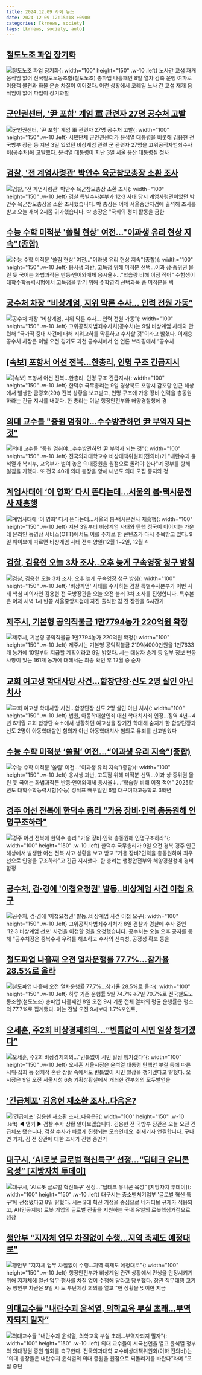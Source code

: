 ```yaml
---
title: 2024.12.09 사회 뉴스
date: 2024-12-09 12:15:18 +0900
categories: [krnews, society]
tags: [krnews, society, auto]
---
```

## [철도노조 파업 장기화](https://n.news.naver.com/mnews/article/023/0003875246)

![철도노조 파업 장기화](https://mimgnews.pstatic.net/image/origin/023/2024/12/09/3875246.jpg?type=nf220_150){: width="100" height="150" .w-10 .left}
노사간 교섭 재개 움직임 없어 전국철도노동조합(철도노조) 총파업 나흘째인 8일 열차 감축 운행 여파로 이용객 불편과 화물 운송 차질이 이어졌다. 이런 상황에서 코레일 노사 간 교섭 재개 움직임이 없어 파업이 장기화할

## [군인권센터, '尹 포함' 계엄 軍 관련자 27명 공수처 고발](https://n.news.naver.com/mnews/article/018/0005902011)

![군인권센터, '尹 포함' 계엄 軍 관련자 27명 공수처 고발](https://mimgnews.pstatic.net/image/origin/018/2024/12/09/5902011.jpg?type=nf220_150){: width="100" height="150" .w-10 .left}
시민단체 군인권센터가 윤석열 대통령을 비롯해 김용현 전 국방부 장관 등 지난 3일 있었던 비상계엄 관련 군 관련자 27명을 고위공직자범죄수사처(공수처)에 고발했다. 윤석열 대통령이 지난 3일 서울 용산 대통령실 청사

## [검찰, '전 계엄사령관' 박안수 육군참모총장 소환 조사](https://n.news.naver.com/mnews/article/214/0001392163)

![검찰, '전 계엄사령관' 박안수 육군참모총장 소환 조사](https://mimgnews.pstatic.net/image/origin/214/2024/12/09/1392163.jpg?type=nf220_150){: width="100" height="150" .w-10 .left}
검찰 특별수사본부가 12·3 사태 당시 계엄사령관이었던 박안수 육군참모총장을 소환 조사했습니다. 박 총장은 어제 서울중앙지검에 출석해 조사를 받고 오늘 새벽 2시쯤 귀가했습니다. 박 총장은 "국회의 정치 활동을 금한

## [수능 수학 미적분 '쏠림 현상' 여전…"이과생 유리 현상 지속"(종합)](https://n.news.naver.com/mnews/article/001/0015092057)

![수능 수학 미적분 '쏠림 현상' 여전…"이과생 유리 현상 지속"(종합)](https://mimgnews.pstatic.net/image/origin/001/2024/12/08/15092057.jpg?type=nf220_150){: width="100" height="150" .w-10 .left}
응시생 과반, 고득점 위해 미적분 선택…이과 상·중위권 몰린 듯 국어는 화법과작문 반등·언어와매체 응시율↓…"학습량 비해 이점 적어" 수험생이 대학수학능력시험에서 고득점을 받기 위해 수학영역 선택과목 중 미적분을 택

## [공수처 차장 “비상계엄, 지위 막론 수사… 인력 전원 가동”](https://n.news.naver.com/mnews/article/366/0001038498)

![공수처 차장 “비상계엄, 지위 막론 수사… 인력 전원 가동”](https://mimgnews.pstatic.net/image/origin/366/2024/12/09/1038498.jpg?type=nf220_150){: width="100" height="150" .w-10 .left}
고위공직자범죄수사처(공수처)는 9일 비상계엄 사태와 관련해 “국가적 중대 사건에 대해 지위고하를 막론하고 수사할 것”이라고 밝혔다. 이재승 공수처 차장은 이날 오전 경기도 과천 공수처에서 연 언론 브리핑에서 “공수처

## [[속보] 포항서 어선 전복…한총리, 인명 구조 긴급지시](https://n.news.naver.com/mnews/article/009/0005410096)

![[속보] 포항서 어선 전복…한총리, 인명 구조 긴급지시](https://mimgnews.pstatic.net/image/origin/009/2024/12/09/5410096.jpg?type=nf220_150){: width="100" height="150" .w-10 .left}
한덕수 국무총리는 9일 경상북도 포항시 감포항 인근 해상에서 발생한 금광호(29t) 전복 상황을 보고받고, 인명 구조에 가용 장비·인력을 총동원하라는 긴급 지시를 내렸다. 한 총리는 이날 행정안전부와 해양경찰청에 경

## [의대 교수들 "증원 멈춰야…수수방관하면 尹 부역자 되는 것"](https://n.news.naver.com/mnews/article/421/0007955144)

![의대 교수들 "증원 멈춰야…수수방관하면 尹 부역자 되는 것"](https://mimgnews.pstatic.net/image/origin/421/2024/12/09/7955144.jpg?type=nf220_150){: width="100" height="150" .w-10 .left}
전국의과대학교수 비상대책위원회(전의비)가 "내란수괴 윤석열과 복지부, 교육부가 벌여 놓은 의대증원을 원점으로 돌려야 한다"며 정부를 향해 일침을 가했다. 또 전국 40개 의대 총장을 향해 내년도 의대 모집 중지와 정

## [계엄사태에 ‘이 영화’ 다시 뜬다는데…서울의 봄·택시운전사 재흥행](https://n.news.naver.com/mnews/article/009/0005410138)

![계엄사태에 ‘이 영화’ 다시 뜬다는데…서울의 봄·택시운전사 재흥행](https://mimgnews.pstatic.net/image/origin/009/2024/12/09/5410138.jpg?type=nf220_150){: width="100" height="150" .w-10 .left}
지난 3일부터 비상계엄 사태와 탄핵 정국이 이어지는 가운데 온라인 동영상 서비스(OTT)에서도 이를 주제로 한 콘텐츠가 다시 주목받고 있다. 9일 웨이브에 따르면 비상계엄 사태 전후 양일(12월 1~2일, 12월 4

## [검찰, 김용현 오늘 3차 조사..오후 늦게 구속영장 청구 방침](https://n.news.naver.com/mnews/article/214/0001392162)

![검찰, 김용현 오늘 3차 조사..오후 늦게 구속영장 청구 방침](https://mimgnews.pstatic.net/image/origin/214/2024/12/09/1392162.jpg?type=nf220_150){: width="100" height="150" .w-10 .left}
'비상계엄' 사태를 수사하는 검찰 특별수사본부가 이번 사태 핵심 피의자인 김용현 전 국방장관을 오늘 오전 불러 3차 조사를 진행합니다. 특수본은 어제 새벽 1시 반쯤 서울중앙지검에 자진 출석한 김 전 장관을 6시간가

## [제주시, 기본형 공익직불금 1만7794농가 220억원 확정](https://n.news.naver.com/mnews/article/003/0012950055)

![제주시, 기본형 공익직불금 1만7794농가 220억원 확정](https://mimgnews.pstatic.net/image/origin/003/2024/12/09/12950055.jpg?type=nf220_150){: width="100" height="150" .w-10 .left}
제주시는 기본형 공익직불금 219억4000만원을 1만7633개 농가에 10일부터 지급할 계획이라고 9일 밝혔다. 시는 대상자 승계 등 일부 정보 변동사항이 있는 161개 농가에 대해서는 최종 확인 후 12월 중 순차

## [교회 여고생 학대사망 사건…합창단장·신도 2명 살인 아닌 치사](https://n.news.naver.com/mnews/article/001/0015093623)

![교회 여고생 학대사망 사건…합창단장·신도 2명 살인 아닌 치사](https://mimgnews.pstatic.net/image/origin/001/2024/12/09/15093623.jpg?type=nf220_150){: width="100" height="150" .w-10 .left}
법원, 아동학대살인죄 대신 학대치사죄 인정…징역 4년∼4년 6개월 교회 합창단 숙소에서 생활하던 여고생을 장기간 학대해 숨지게 한 합창단장과 신도 2명이 아동학대살인 혐의가 아닌 아동학대치사 혐의로 유죄를 선고받았다

## [수능 수학 미적분 ‘쏠림’ 여전…“이과생 유리 지속”(종합)](https://n.news.naver.com/mnews/article/016/0002398882)

![수능 수학 미적분 ‘쏠림’ 여전…“이과생 유리 지속”(종합)](https://mimgnews.pstatic.net/image/origin/016/2024/12/08/2398882.jpg?type=nf220_150){: width="100" height="150" .w-10 .left}
응시생 과반, 고득점 위해 미적분 선택…이과 상·중위권 몰린 듯 국어는 화법과작문 반등·언어와매체 응시율↓…“학습량 비해 이점 적어” 2025학년도 대학수학능력시험(수능) 성적표 배부일인 6일 대구여자고등학교 3학년

## [경주 어선 전복에 한덕수 총리 "가용 장비·인력 총동원해 인명구조하라"](https://n.news.naver.com/mnews/article/008/0005125404)

![경주 어선 전복에 한덕수 총리 "가용 장비·인력 총동원해 인명구조하라"](https://mimgnews.pstatic.net/image/origin/008/2024/12/09/5125404.jpg?type=nf220_150){: width="100" height="150" .w-10 .left}
한덕수 국무총리가 9일 오전 경북 경주 인근 해상에서 발생한 어선 전복 사고 상황을 보고 받고 "가용 장비?인력을 총동원하여 최우선으로 인명을 구조하라"고 긴급 지시했다. 한 총리는 행정안전부와 해양경찰청에 경비함정

## [공수처, 검·경에 '이첩요청권' 발동‥비상계엄 사건 이첩 요구](https://n.news.naver.com/mnews/article/214/0001392084)

![공수처, 검·경에 '이첩요청권' 발동‥비상계엄 사건 이첩 요구](https://mimgnews.pstatic.net/image/origin/214/2024/12/08/1392084.jpg?type=nf220_150){: width="100" height="150" .w-10 .left}
고위공직자범죄수사처가 8일 검찰과 경찰에 수사 중인 '12·3 비상계엄 선포' 사건을 이첩할 것을 요청했습니다. 공수처는 오늘 오후 공지를 통해 "공수처장은 중복수사 우려를 해소하고 수사의 신속성, 공정성 확보 등을

## [철도파업 나흘째 오전 열차운행률 77.7%…참가율 28.5%로 올라](https://n.news.naver.com/mnews/article/001/0015092086)

![철도파업 나흘째 오전 열차운행률 77.7%…참가율 28.5%로 올라](https://mimgnews.pstatic.net/image/origin/001/2024/12/08/15092086.jpg?type=nf220_150){: width="100" height="150" .w-10 .left}
하루 기준 운행률 5일 74.7%→7일 70.7%로 전국철도노동조합(철도노조) 총파업 나흘째인 8일 오전 9시 기준 전체 열차의 평균 운행률은 평소의 77.7%로 집계됐다. 이는 전날 오전 9시보다 1.7%포인트,

## [오세훈, 주2회 비상경제회의…“빈틈없이 시민 일상 챙기겠다”](https://n.news.naver.com/mnews/article/030/0003265725)

![오세훈, 주2회 비상경제회의…“빈틈없이 시민 일상 챙기겠다”](https://mimgnews.pstatic.net/image/origin/030/2024/12/09/3265725.jpg?type=nf220_150){: width="100" height="150" .w-10 .left}
오세훈 서울시장은 윤석열 대통령 탄핵안 부결 등에 따른 시위·집회 등 정치적 혼란 상황 속에서도 빈틈없이 시민 일상을 챙기겠다고 밝혔다. 오 시장은 9일 오전 서울시청 6층 기획상황실에서 개최한 간부회의 모두발언을

## ['긴급체포' 김용현 재소환 조사‥다음은?](https://n.news.naver.com/mnews/article/214/0001392127)

!['긴급체포' 김용현 재소환 조사‥다음은?](https://mimgnews.pstatic.net/image/origin/214/2024/12/08/1392127.jpg?type=nf220_150){: width="100" height="150" .w-10 .left}
◀ 앵커 ▶ 검찰 수사 상황 알아보겠습니다. 김용현 전 국방부 장관은 오늘 오전 긴급체포 됐습니다. 검찰 수사가 빠르게 진행되는 모습인데요. 취재기자 연결합니다. 구나연 기자, 김 전 장관에 대한 조사가 진행 중인가

## [대구시, ‘AI로봇 글로벌 혁신특구’ 선정…“딥테크 유니콘 육성” [지방자치 투데이]](https://n.news.naver.com/mnews/article/022/0003992657)

![대구시, ‘AI로봇 글로벌 혁신특구’ 선정…“딥테크 유니콘 육성” [지방자치 투데이]](https://mimgnews.pstatic.net/image/origin/022/2024/12/08/3992657.jpg?type=nf220_150){: width="100" height="150" .w-10 .left}
대구시는 중소벤처기업부 '글로벌 혁신 특구'에 선정됐다고 8일 밝혔다. 시는 2대 혁신 거점을 중심으로 네거티브 규제가 적용되고, AI(인공지능) 로봇 기업의 글로벌 진출을 지원하는 국내 유일의 로봇핵심거점으로 성장

## [행안부 "지자체 업무 차질없이 수행…지역 축제도 예정대로"](https://n.news.naver.com/mnews/article/277/0005513677)

![행안부 "지자체 업무 차질없이 수행…지역 축제도 예정대로"](https://mimgnews.pstatic.net/image/origin/277/2024/12/09/5513677.jpg?type=nf220_150){: width="100" height="150" .w-10 .left}
행정안전부가 비상계엄 관련 상황에서 민생을 안정시키기 위해 지자체에 일선 업무·행사를 차질 없이 수행해 달라고 당부했다. 장관 직무대행 고기동 행안부 차관은 9일 시·도 부단체장 회의를 열고 "현 상황을 맞이한 지금

## [의대교수들 "내란수괴 윤석열, 의학교육 부실 초래…부역자되지 말자”](https://n.news.naver.com/mnews/article/092/0002355572)

![의대교수들 "내란수괴 윤석열, 의학교육 부실 초래…부역자되지 말자”](https://mimgnews.pstatic.net/image/origin/092/2024/12/08/2355572.jpg?type=nf220_150){: width="100" height="150" .w-10 .left}
의대 교수들이 시국선언을 열고 윤석열 정부의 의대정원 증원 철회를 촉구한다. 전국의과대학 교수비상대책위원회(이하 전의비)는 “의대 총장들은 내란수괴 윤석열의 의대 증원을 원점으로 되돌리기를 바란다”라며 “모집 중단

